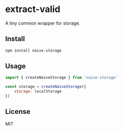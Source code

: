 # extract-valid
A tiny common wrapper for storage.

## Install
```bash
npm install naive-storage
```

## Usage
```js
import { createNaiveStorage } from 'naive-storage'

const storage = createNaiveStorage({
    storage: localStorage
})

```

## License
MIT
